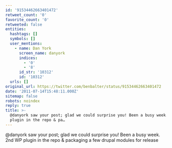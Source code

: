```yaml
---
id: '91534462663401472'
retweet_count: '0'
favorite_count: '0'
retweeted: false
entities:
  hashtags: []
  symbols: []
  user_mentions:
    - name: Dan York
      screen_name: danyork
      indices:
        - '0'
        - '8'
      id_str: '10312'
      id: '10312'
  urls: []
original_url: https://twitter.com/benbalter/status/91534462663401472
date: '2011-07-14T15:48:11.000Z'
sitemap: false
robots: noindex
reply: true
title: >-
  @danyork saw your post; glad we could surprise you! Been a busy week. 2nd WP
  plugin in the repo & pa…
---
```


@danyork saw your post; glad we could surprise you! Been a busy week. 2nd WP plugin in the repo & packaging a few drupal modules for release